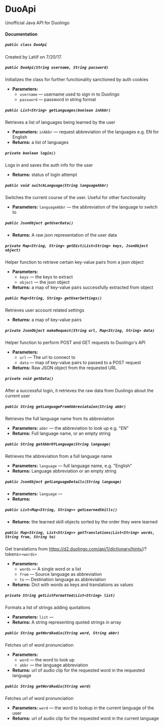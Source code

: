 # DuoApi
Unofficial Java API for Duolingo


#### Documentation

##### `public class DuoApi`

Created by Latiif on 7/20/17.

##### `public DuoApi(String username, String password)`

Initializes the class for further functionality sanctioned by auth cookies

 * **Parameters:**
   * `username` — username used to sign in to Duolingo
   * `password` — password in string format

##### `public List<String> getLanguages(boolean inAbbr)`

Retrieves a list of languages being learned by the user

 * **Parameters:** `inAbbr` — request abbreviation of the languages e.g. EN for English
 * **Returns:** a list of languages

##### `private boolean login()`

Logs in and saves the auth info for the user

 * **Returns:** status of login attempt

##### `public void switchLanguage(String languageAbbr)`

Switches the current course of the user. Useful for other functionality

 * **Parameters:** `languageAbbr` — the abbreviation of the language to switch to

##### `public JsonObject getUserData()`

 * **Returns:** A raw json representation of the user data

##### `private Map<String, String> getDict(List<String> keys, JsonObject object)`

Helper function to retrieve certain key-value pairs from a json object

 * **Parameters:**
   * `keys` — the keys to extract
   * `object` — the json object
 * **Returns:** a map of key-value pairs successfully extracted from object

##### `public Map<String, String> getUserSettings()`

Retrieves user account related settings

 * **Returns:** a map of key-value pairs

##### `private JsonObject makeRequest(String url, Map<String, String> data)`

Helper function to perform POST and GET requests to Duolingo's API

 * **Parameters:**
   * `url` — The url to connect to
   * `data` — map of key-value pairs to passed to a POST request
 * **Returns:** Raw JSON object from the requested URL

##### `private void getData()`

After a successful login, it retrieves the raw data from Duolingo about the current user

##### `public String getLanguageFromAbbreviataion(String abbr)`

Retrieves the full language name from its abbreviation

 * **Parameters:** `abbr` — the abbreviation to look up e.g. "EN"
 * **Returns:** Full language name, or an empty string

##### `public String getAbbrOfLanguage(String language)`

Retrieves the abbreviation from a full language name

 * **Parameters:** `language` — full language name, e.g. "English"
 * **Returns:** Language abbreviation or an empty string

##### `public JsonObject getLanguageDetails(String language)`

 * **Parameters:** `language` — 
 * **Returns:** 

##### `public List<Map<String, String>> getLearnedSkills()`

 * **Returns:** the learned skill objects sorted by the order they were learned

##### `public Map<String, List<String>> getTranslations(List<String> words, String from, String to)`

Get translations from https://d2.duolingo.com/api/1/dictionary/hints/<source>/<target>?tokens=``<words>``

 * **Parameters:**
   * `words` — A single word or a list
   * `from` — Source language as abbreviation
   * `to` — Destination language as abbreviation
 * **Returns:** Dict with words as keys and translations as values

##### `private String getListFormatted(List<String> list)`

Formats a list of strings adding quotations

 * **Parameters:** `list` — 
 * **Returns:** A string representing quoted strings in array

##### `public String getWordAudio(String word, String abbr)`

Fetches url of word pronunciation

 * **Parameters:**
   * `word` — the word to look up
   * `abbr` — the language abbreviation
 * **Returns:** url of audio clip for the requested word in the requested language

##### `public String getWordAudio(String word)`

Fetches url of word pronunciation

 * **Parameters:** `word` — the word to lookup in the current language of the user
 * **Returns:** url of audio clip for the requested word in the current language
